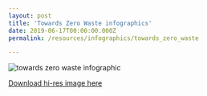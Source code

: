 ```yaml
---
layout: post
title: 'Towards Zero Waste infographics'
date: 2019-06-17T00:00:00.000Z
permalink: /resources/infographics/towards_zero_waste

---
```



![towards zero waste infographic](/images/zero-waste-infographic-new.jpg)

[Download hi-res image here](/images/zero-waste-infographic-new.jpg)
